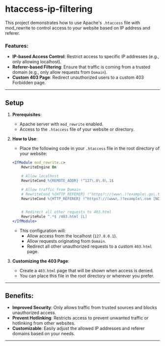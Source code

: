 # htaccess-ip-filtering

This project demonstrates how to use Apache's `.htaccess` file with mod_rewrite to control access to your website based on IP address and referer.

### Features:
- **IP-based Access Control**: Restrict access to specific IP addresses (e.g., only allowing localhost).
- **Referer-based Filtering**: Ensure that traffic is coming from a trusted domain (e.g., only allow requests from `Domain`).
- **Custom 403 Page**: Redirect unauthorized users to a custom 403 Forbidden page.

---

## Setup

1. **Prerequisites**: 
    - Apache server with `mod_rewrite` enabled.
    - Access to the `.htaccess` file of your website or directory.

2. **How to Use**:
    - Place the following code in your `.htaccess` file in the root directory of your website:

    ```apache
    <IfModule mod_rewrite.c>
        RewriteEngine On

        # Allow localhost
        RewriteCond %{REMOTE_ADDR} !^127\.0\.0\.1$
        
        # Allow traffic from Domain
        # RewriteCond %{HTTP_REFERER} !^https?://(www\.)?example\.go\.th [NC]
        RewriteCond %{HTTP_REFERER} !^https?://(www\.)?example\.com [NC]


        # Redirect all other requests to 403.html
        RewriteRule ^.*$ /403.html [L]
    </IfModule>
    ```

    - This configuration will:
        - Allow access from the localhost (`127.0.0.1`).
        - Allow requests originating from `Domain`.
        - Redirect all other unauthorized requests to a custom `403.html` page.

3. **Customizing the 403 Page**:
    - Create a `403.html` page that will be shown when access is denied.
    - You can place this file in the root directory or wherever you prefer.

---

## Benefits:
- **Improved Security**: Only allows traffic from trusted sources and blocks unauthorized access.
- **Prevent Hotlinking**: Restricts access to prevent unwanted traffic or hotlinking from other websites.
- **Customizable**: Easily adjust the allowed IP addresses and referer domains based on your needs.

---

